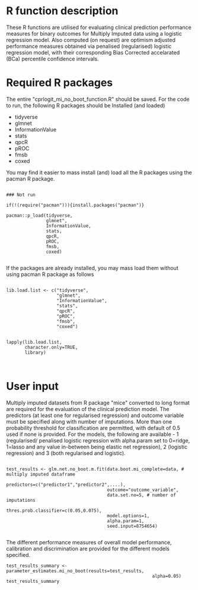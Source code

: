 # R function description
These R functions are utilised for evaluating clinical prediction performance measures for binary outcomes for Multiply Imputed data using a logistic regression model. Also computed (on request) are optimism adjusted performance measures obtained via penalised (regularised) logistic regression model, with their corresponding Bias Corrected accelarated (BCa) percentile confidence intervals.


# Required R packages
The entire "cprlogit_mi_no_boot_function.R" should be saved. For the code to run, the following R packages should be Installed (and loaded) 

* tidyverse
* glmnet
* InformationValue
* stats
* qpcR
* pROC
* fmsb
* coxed

You may find it easier to mass install  (and) load all the R packages using the pacman R package.
 
 ```{r eval = FALSE, echo = FALSE}
 
 ### Not run
 
 if(!(require("pacman"))){install.packages("pacman")}
 
 pacman::p_load(tidyverse,
                glmnet",
                InformationValue,
                stats,
                qpcR,
                pROC,
                fmsb,
                coxed)


``` 
If the packages are already installed, you may mass load them without using pacman R package as follows

```{r eval = FALSE, echo = FALSE}

lib.load.list <- c("tidyverse",
                   "glmnet",
                   "InformationValue",
                   "stats",
                   "qpcR",
                   "pROC",
                   "fmsb",
                   "coxed")


lapply(lib.load.list,
       character.only=TRUE,
       library)

                                       

```

# User input

Multiply imputed datasets from R package "mice" converted to long format are required for the evaluation of the clinical prediction model. The predictors (at least one for regularised regression) and outcome variable must be specified along with number of imputations. More than one probability threshold for classification are permitted, with default of 0.5 used if none is provided. For the models, the following are available - 1 (regularised/ penalised logistic regression with alpha.param set to 0=ridge,  1=lasso and any value in-between being elastic net regression), 2 (logistic regression) and 3 (both regularised and logistic).

```{r eval = FALSE, echo = FALSE}

test_results <- glm.net.no_boot.m.fit(data.boot.mi_complete=data, # multiply imputed dataframe 
                                      predictors=c("predictor1","predictor2",....),
                                      outcome="outcome_variable",
                                      data.set.no=5, # number of imputations
                                      thres.prob.classifier=c(0.05,0.075), 
                                      model.options=1,
                                      alpha.param=1,
                                      seed.input=8754654)
                                       

```

The different performance measures of overall model performance, calibration and discrimination are provided for the different models specified.

```{r eval = FALSE, echo = FALSE}
test_results_summary <- parameter_estimates.mi_no_boot(results=test_results,
                                                       alpha=0.05)
test_results_summary

```